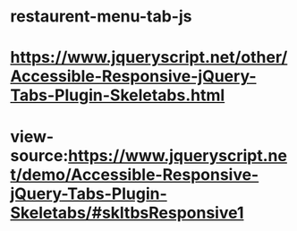 # restaurent-menu-tab-js
# https://www.jqueryscript.net/other/Accessible-Responsive-jQuery-Tabs-Plugin-Skeletabs.html
# view-source:https://www.jqueryscript.net/demo/Accessible-Responsive-jQuery-Tabs-Plugin-Skeletabs/#skltbsResponsive1
